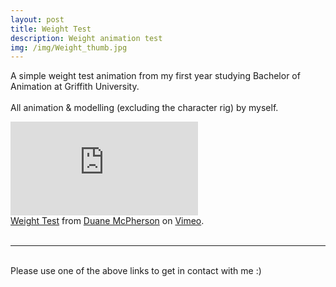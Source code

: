 ```yaml
---
layout: post
title: Weight Test  
description: Weight animation test
img: /img/Weight_thumb.jpg
---
```


A simple weight test animation from my first year studying Bachelor of Animation at Griffith University.
<br>
<br>
All animation & modelling (excluding the character rig) by myself.

<div class="embed-container"><iframe src="https://player.vimeo.com/video/180016423" frameborder="0" allowfullscreen></iframe></div>
<div class="col three caption">
	<a href="https://vimeo.com/180016423">Weight Test</a> from <a href="https://vimeo.com/duanemcpherson">Duane McPherson</a> on <a href="https://vimeo.com">Vimeo</a>.
</div>

<br>
<hr/>
<br>
<span class="contacticon center">
	<a href="http://duanemcpherson.com/contact/"><i class="fa fa-envelope-square"></i></a>
   	<a href="https://www.linkedin.com/in/duane-mcpherson" target="_blank"><i class="fa fa-linkedin-square"></i></a>
    <a href="http://vimeo.com/duanemcpherson" target="_blank"><i class="fa fa-vimeo-square"></i></a>
    <a href="http://dmcmodelling.tumblr.com/" target="_blank"><i class="fa fa-tumblr-square"></i></a>
	<a href="https://twitter.com/duanemcpherson" target="_blank"><i class="fa fa-twitter-square"></i></a>
</span>

<div class="col three caption">
	Please use one of the above links to get in contact with me :)
</div>

